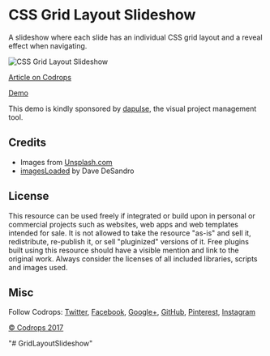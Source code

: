 # CSS Grid Layout Slideshow 

A slideshow where each slide has an individual CSS grid layout and a reveal effect when navigating.

![CSS Grid Layout Slideshow](https://tympanus.net/codrops/wp-content/uploads/2017/07/GridLayoutSlideshow_Featured.jpg)

[Article on Codrops](https://tympanus.net/codrops/?p=31774)

[Demo](https://tympanus.net/Development/GridLayoutSlideshow/)

This demo is kindly sponsored by [dapulse](http://go.hackingui.com/DaPulsecodrops180717), the visual project management tool.

## Credits

- Images from [Unsplash.com](https://unsplash.com/)
- [imagesLoaded](https://imagesloaded.desandro.com/) by Dave DeSandro

## License
This resource can be used freely if integrated or build upon in personal or commercial projects such as websites, web apps and web templates intended for sale. It is not allowed to take the resource "as-is" and sell it, redistribute, re-publish it, or sell "pluginized" versions of it. Free plugins built using this resource should have a visible mention and link to the original work. Always consider the licenses of all included libraries, scripts and images used.

## Misc

Follow Codrops: [Twitter](http://www.twitter.com/codrops), [Facebook](http://www.facebook.com/codrops), [Google+](https://plus.google.com/101095823814290637419), [GitHub](https://github.com/codrops), [Pinterest](http://www.pinterest.com/codrops/), [Instagram](https://www.instagram.com/codropsss/)

[© Codrops 2017](http://www.codrops.com)





"# GridLayoutSlideshow" 
